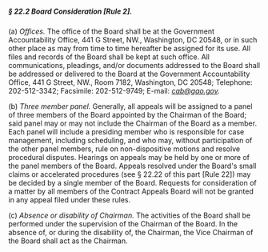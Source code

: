 ##### § 22.2 Board Consideration [Rule 2]. #####

(a) *Offices.* The office of the Board shall be at the Government Accountability Office, 441 G Street, NW., Washington, DC 20548, or in such other place as may from time to time hereafter be assigned for its use. All files and records of the Board shall be kept at such office. All communications, pleadings, and/or documents addressed to the Board shall be addressed or delivered to the Board at the Government Accountability Office, 441 G Street, NW., Room 7182, Washington, DC 20548; Telephone: 202-512-3342; Facsimile: 202-512-9749; E-mail: *cab@gao.gov.*

(b) *Three member panel.* Generally, all appeals will be assigned to a panel of three members of the Board appointed by the Chairman of the Board; said panel may or may not include the Chairman of the Board as a member. Each panel will include a presiding member who is responsible for case management, including scheduling, and who may, without participation of the other panel members, rule on non-dispositive motions and resolve procedural disputes. Hearings on appeals may be held by one or more of the panel members of the Board. Appeals resolved under the Board's small claims or accelerated procedures (see § 22.22 of this part [Rule 22]) may be decided by a single member of the Board. Requests for consideration of a matter by all members of the Contract Appeals Board will not be granted in any appeal filed under these rules.

(c) *Absence or disability of Chairman.* The activities of the Board shall be performed under the supervision of the Chairman of the Board. In the absence of, or during the disability of, the Chairman, the Vice Chairman of the Board shall act as the Chairman.